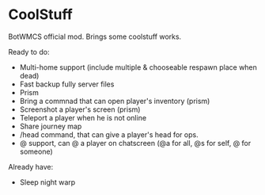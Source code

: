 # CoolStuff
BotWMCS official mod. Brings some coolstuff works.

Ready to do:
- Multi-home support (include multiple & chooseable respawn place when dead)
- Fast backup fully server files
- Prism
- Bring a commnad that can open player's inventory (prism)
- Screenshot a player's screen (prism)
- Teleport a player when he is not online
- Share journey map
- /head <player> command, that can give a player's head for ops.
- @ support, can @ a player on chatscreen (@a for all, @s for self, @<player> for someone)

Already have:
- Sleep night warp

